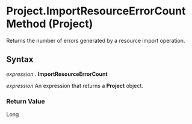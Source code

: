 
# Project.ImportResourceErrorCount Method (Project)

Returns the number of errors generated by a resource import operation.


## Syntax

 _expression_ . **ImportResourceErrorCount**

 _expression_ An expression that returns a **Project** object.


### Return Value

Long

